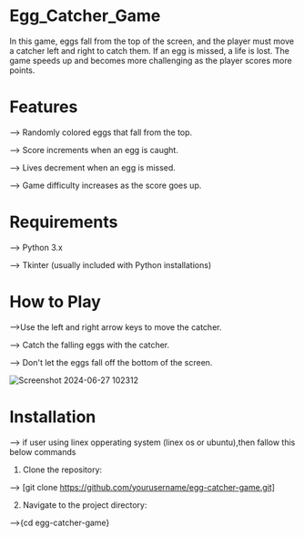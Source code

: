 # Egg_Catcher_Game
In this game, eggs fall from the top of the screen, and the player must move a catcher left and right to catch them. If an egg is missed, a life is lost. The game speeds up and becomes more challenging as the player scores more points.

# Features
--> Randomly colored eggs that fall from the top.

--> Score increments when an egg is caught.

--> Lives decrement when an egg is missed.

--> Game difficulty increases as the score goes up.


# Requirements

--> Python 3.x

--> Tkinter (usually included with Python installations)


# How to Play
-->Use the left and right arrow keys to move the catcher.

--> Catch the falling eggs with the catcher.

--> Don't let the eggs fall off the bottom of the screen.

![Screenshot 2024-06-27 102312](https://github.com/Harshavardhanraju99/Egg_Catcher_Game/assets/160013343/48d9a30d-3475-4a26-92bc-2af9d31ac263)


# Installation

--> if user using linex opperating system (linex os or ubuntu),then fallow this below commands 
1) Clone the repository:
   
--> [git clone https://github.com/yourusername/egg-catcher-game.git]

2) Navigate to the project directory:

-->{cd egg-catcher-game}


